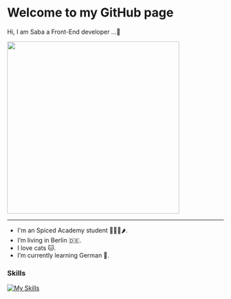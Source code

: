 # Welcome to my GitHub page


Hi, I am Saba a Front-End developer ...👾

<p align="left">
  <img width="400" src="https://img.freepik.com/free-vector/colorful-illustration-female-programmer-working_23-2148277397.jpg">
</p>

---

- I'm an Spiced Academy student 👩🏻‍💻🌶.
- I’m living in Berlin 🇩🇪.
- I love cats 🐱.
- I’m currently learning German 👀.

### Skills
[![My Skills](https://skillicons.dev/icons?i=html,css,js,react,figma)](https://skillicons.dev)
